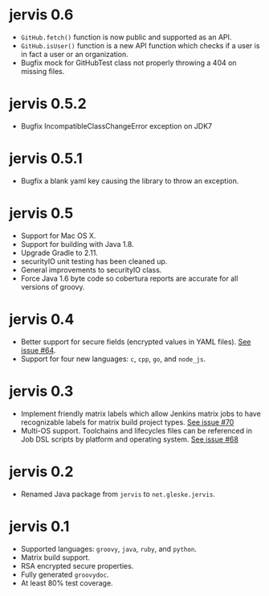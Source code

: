 # jervis 0.6

* `GitHub.fetch()` function is now public and supported as an API.
* `GitHub.isUser()` function is a new API function which checks if a user is in
  fact a user or an organization.
* Bugfix mock for GitHubTest class not properly throwing a 404 on missing files.

# jervis 0.5.2

* Bugfix IncompatibleClassChangeError exception on JDK7

# jervis 0.5.1

* Bugfix a blank yaml key causing the library to throw an exception.

# jervis 0.5

* Support for Mac OS X.
* Support for building with Java 1.8.
* Upgrade Gradle to 2.11.
* securityIO unit testing has been cleaned up.
* General improvements to securityIO class.
* Force Java 1.6 byte code so cobertura reports are accurate for all versions of
  groovy.

# jervis 0.4

* Better support for secure fields (encrypted values in YAML files).  [See issue
  #64][#64].
* Support for four new languages: `c`, `cpp`, `go`, and `node_js`.

# jervis 0.3

* Implement friendly matrix labels which allow Jenkins matrix jobs to have
  recognizable labels for matrix build project types.  [See issue #70][#70]
* Multi-OS support.  Toolchains and lifecycles files can be referenced in Job
  DSL scripts by platform and operating system.  [See issue #68][#68]

# jervis 0.2

* Renamed Java package from `jervis` to `net.gleske.jervis`.

# jervis 0.1

* Supported languages: `groovy`, `java`, `ruby`, and `python`.
* Matrix build support.
* RSA encrypted secure properties.
* Fully generated `groovydoc`.
* At least 80% test coverage.

[#64]: https://github.com/samrocketman/jervis/issues/64
[#68]: https://github.com/samrocketman/jervis/issues/68
[#70]: https://github.com/samrocketman/jervis/issues/70
